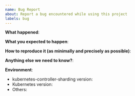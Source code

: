 ```yaml
---
name: Bug Report
about: Report a bug encountered while using this project
labels: bug
---
```


**What happened**:

**What you expected to happen**:

**How to reproduce it (as minimally and precisely as possible)**:

**Anything else we need to know?**:

**Environment**:

- kubernetes-controller-sharding version: 
- Kubernetes version: 
- Others: 
